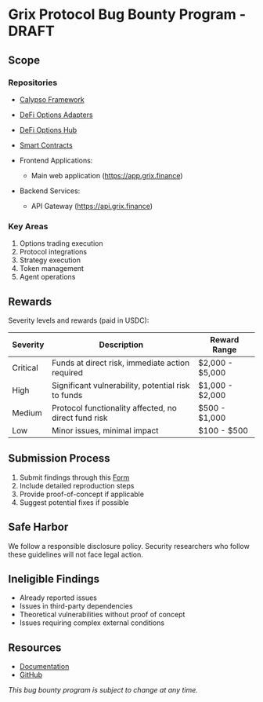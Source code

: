 # Grix Protocol Bug Bounty Program - DRAFT

## Scope

### Repositories

- [Calypso Framework](https://github.com/grixprotocol/calypso)
- [DeFi Options Adapters](https://github.com/grixprotocol/defi-options-adapters)
- [DeFi Options Hub](https://github.com/grixprotocol/defi-options-hub)
- [Smart Contracts](https://github.com/grixprotocol/smart-contracts)

- Frontend Applications:
  - Main web application (<https://app.grix.finance>)

- Backend Services:
  - API Gateway (<https://api.grix.finance>)

### Key Areas

1. Options trading execution
2. Protocol integrations
3. Strategy execution
4. Token management
5. Agent operations

## Rewards

Severity levels and rewards (paid in USDC):

| Severity | Description | Reward Range |
|----------|-------------|--------------|
| Critical | Funds at direct risk, immediate action required | $2,000 - $5,000 |
| High | Significant vulnerability, potential risk to funds | $1,000 - $2,000 |
| Medium | Protocol functionality affected, no direct fund risk | $500 - $1,000 |
| Low | Minor issues, minimal impact | $100 - $500 |

## Submission Process

1. Submit findings through this [Form](https://docs.google.com/forms/d/e/1FAIpQLSeQa4ZpsMVZ6AjNDCJkBykEfRhr12G_3Now7TYzgSQ8U-hHig/viewform?pli=1)
2. Include detailed reproduction steps
3. Provide proof-of-concept if applicable
4. Suggest potential fixes if possible

## Safe Harbor

We follow a responsible disclosure policy. Security researchers who follow these guidelines will not face legal action.

## Ineligible Findings

- Already reported issues
- Issues in third-party dependencies
- Theoretical vulnerabilities without proof of concept
- Issues requiring complex external conditions

## Resources

- [Documentation](https://docs.grix.finance)
- [GitHub](https://github.com/grixprotocol)

*This bug bounty program is subject to change at any time.*
